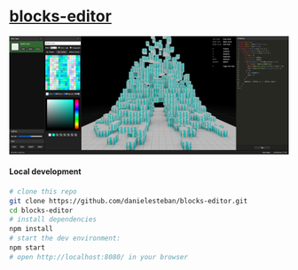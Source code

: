 [blocks-editor](https://blocks-editor.gatunes.com/)
==

[![screenshot](screenshot.png)](https://blocks-editor.gatunes.com/)

#### Local development

```bash
# clone this repo
git clone https://github.com/danielesteban/blocks-editor.git
cd blocks-editor
# install dependencies
npm install
# start the dev environment:
npm start
# open http://localhost:8080/ in your browser
```
